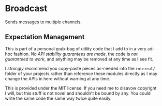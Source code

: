 # Broadcast

Sends messages to multiple channels.

## Expectation Management

This is part of a personal grab-bag of utility code that I add to in a very ad-hoc
fashion. *No API stability guarantees are made*, the code is *not guaranteed to work*, and
anything may be removed at any time as I see fit.

I *strongly* recommend you copy-paste pieces as-needed into the `internal/` folder of your
projects rather than reference these modules directly as I may change the APIs in here
without warning at any time.

This is provided under the MIT license. If you need me to disavow copyright I will, but
this stuff is not novel and shouldn't be bound by any. You could write the same code the
same way twice quite easily.
